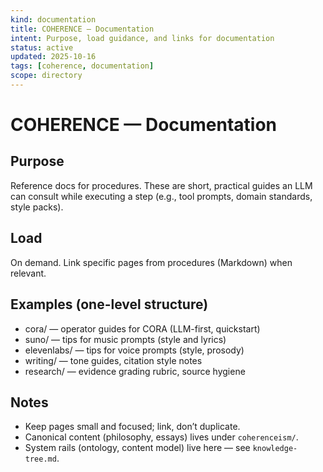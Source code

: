 ```yaml
---
kind: documentation
title: COHERENCE — Documentation
intent: Purpose, load guidance, and links for documentation
status: active
updated: 2025-10-16
tags: [coherence, documentation]
scope: directory
---
```


# COHERENCE — Documentation

## Purpose
Reference docs for procedures. These are short, practical guides an LLM can consult while executing a step (e.g., tool prompts, domain standards, style packs).

## Load
On demand. Link specific pages from procedures (Markdown) when relevant.

## Examples (one-level structure)
- cora/ — operator guides for CORA (LLM-first, quickstart)
- suno/ — tips for music prompts (style and lyrics)
- elevenlabs/ — tips for voice prompts (style, prosody)
- writing/ — tone guides, citation style notes
- research/ — evidence grading rubric, source hygiene

## Notes
- Keep pages small and focused; link, don’t duplicate.
- Canonical content (philosophy, essays) lives under `coherenceism/`.
- System rails (ontology, content model) live here — see `knowledge-tree.md`.
